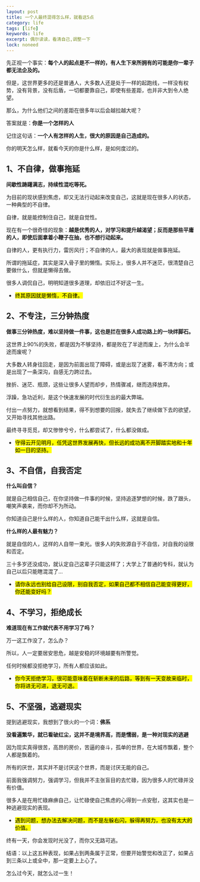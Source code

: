 ```yaml
---
layout: post
title: 一个人最终混得怎么样，就看这5点
category: life
tags: [life]
keywords: life
excerpt: 偶尔读读，看清自己,调整一下
lock: noneed
---
```


先正视一个事实：**每个人的起点是不一样的，有人生下来所拥有的可能是你一辈子都无法企及的。**

但是，这世界更多的还是普通人，大多数人还是处于一样的起跑线，一样没有权势，没有背景，没有后盾，一切都要靠自己，即使有些差距，也并非大到令人绝望。

那么，为什么他们之间的差距在很多年以后会越拉越大呢？

答案就是：**你是一个怎样的人**

记住这句话：**一个人有怎样的人生，很大的原因是自己造成的。**

你的明天怎么样，就看今天的你是什么样，是如何度过的。

## 1、不自律，做事拖延

**间歇性踌躇满志，持续性混吃等死。**

为目前的现状感到焦虑，却又无法行动起来改变自己，这就是现在很多人的状态，一种典型的不自律。

自律，就是能控制住自己，就是自觉性。

现在有一个很奇怪的现象：**越是优秀的人，对学习和提升越渴望；反而是那些平庸的人，即使后面拿着小鞭子在抽，也不想行动起来。**

自律的人，更有执行力，雷厉风行；不自律的人，最大的表现就是做事拖延。

所谓的拖延症，其实是深入骨子里的懒惰。实际上，很多人并不迷茫，很清楚自己要做什么，但就是懒得去做。

很多人调侃自己，明明知道很多道理，却依旧过不好这一生。

- <mark>终其原因就是懒惰，不自律。</mark>



## 2、不专注，三分钟热度

**做事三分钟热度，难以坚持做一件事，这也是拦在很多人成功路上的一块绊脚石。**

这世界上90%的失败，都是因为不够坚持，都是败在了半途而废上，为什么会半途而废呢？

大多数人转身往回走，是因为前面出现了障碍，或是出现了迷雾，看不清方向；或是出现了一条深沟，自感无力跨过去。

挫折、迷茫、瓶颈，这些让很多人望而却步，热情骤减，继而选择放弃。

浮躁，急功近利，是这个快速发展的时代衍生出的最大弊端。

付出一点努力，就想看到结果，得不到想要的回报，就失去了继续做下去的欲望，又开始寻找其他出路。

最终寻寻觅觅，却又惨惨兮兮，什么都尝试了，什么都没做成。

- <mark>守得云开见明月，任凭这世界发展再快，但长远的成功离不开脚踏实地和十年如一日的坚持。</mark>



## 3、不自信，自我否定

**什么叫自信？**

就是自己相信自己，在你坚持做一件事的时候，坚持追逐梦想的时候，跌了跟头，嘲笑声袭来，而你却不为所动。

你知道自己是什么样的人，你知道自己能干出什么样，这就是自信。

**什么样的人最有魅力？**

就是自信的人，这样的人自带一束光。很多人的失败源自于不自信，对自我的设限和否定。

三十多岁还没成功，就认定自己这辈子只能这样了；大学上了普通的专科，就认为自己以后只能瞎混混了...

- <mark>请你永远也别给自己设限，别自我否定，如果自己都不相信自己能变得更好，你还能变好吗？</mark>



## 4、不学习，拒绝成长

**难道现在有工作就代表不用学习了吗？**

万一这工作没了，怎么办？

所以，人一定要居安思危，越是安稳的环境越要有所警觉。

任何时候都没拒绝学习，所有人都应该如此。

- <mark>你今天拒绝学习，很可能意味着在斩断未来的后路，等到有一天变故来临时，你将进无可进，退无可退。</mark>



## 5、不坚强，逃避现实

提到逃避现实，我想到了很火的一个词：**佛系**

**没看遍繁华，就已看破红尘，这并不是境界高，而是懦弱，是一种对现实的逃避**

因为现实真得很苦，高昂的房价，苦逼的奋斗，孤单的世界，在大城市飘着，整个人都是飘着的。

所有的厌世，其实并不是讨厌这个世界，而是讨厌无能的自己。

前面我强调努力，强调学习，但我并不主张盲目的去忙碌，因为很多人的忙碌并没有价值。

很多人是在用忙碌麻痹自己，让忙碌使自己焦虑的心得到一点安慰，这其实也是一种逃避现实的表现。

- <mark>遇到问题，想办法去解决问题，而不是左躲右闪，躲得再努力，也没有太大的价值。</mark>

终有一天，你会发现时光没了，而你又无路可逃。



结语：以上这五种表现，如果占到两条属于正常，但要开始警觉和改正了，如果占到三条以上或全中，那一定要上上心了。

怎么过今天，就怎么过一生！

